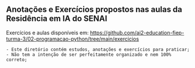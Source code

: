## Anotações e Exercícios propostos nas aulas da Residência em IA do SENAI

Exercícios e aulas disponíveis em: <https://github.com/ai2-education-fiep-turma-3/02-programacao-python/tree/main/exercicios>

    - Este diretório contém estudos, anotações e exercícios para praticar;
    - Não tem a intenção de ser perfeitamente organizado e nem 100% correto;